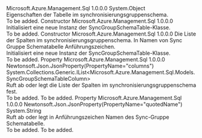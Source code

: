<Type Name="SyncGroupSchemaTable" FullName="Microsoft.Azure.Management.Sql.Models.SyncGroupSchemaTable">
  <TypeSignature Language="C#" Value="public class SyncGroupSchemaTable" />
  <TypeSignature Language="ILAsm" Value=".class public auto ansi beforefieldinit SyncGroupSchemaTable extends System.Object" />
  <TypeSignature Language="DocId" Value="T:Microsoft.Azure.Management.Sql.Models.SyncGroupSchemaTable" />
  <TypeSignature Language="VB.NET" Value="Public Class SyncGroupSchemaTable" />
  <TypeSignature Language="F#" Value="type SyncGroupSchemaTable = class" />
  <AssemblyInfo>
    <AssemblyName>Microsoft.Azure.Management.Sql</AssemblyName>
    <AssemblyVersion>1.0.0.0</AssemblyVersion>
  </AssemblyInfo>
  <Base>
    <BaseTypeName>System.Object</BaseTypeName>
  </Base>
  <Interfaces />
  <Docs>
    <summary>
            Eigenschaften der Tabelle im synchronisierungsgruppenschema.
            </summary>
    <remarks>To be added.</remarks>
  </Docs>
  <Members>
    <Member MemberName=".ctor">
      <MemberSignature Language="C#" Value="public SyncGroupSchemaTable ();" />
      <MemberSignature Language="ILAsm" Value=".method public hidebysig specialname rtspecialname instance void .ctor() cil managed" />
      <MemberSignature Language="DocId" Value="M:Microsoft.Azure.Management.Sql.Models.SyncGroupSchemaTable.#ctor" />
      <MemberSignature Language="VB.NET" Value="Public Sub New ()" />
      <MemberType>Constructor</MemberType>
      <AssemblyInfo>
        <AssemblyName>Microsoft.Azure.Management.Sql</AssemblyName>
        <AssemblyVersion>1.0.0.0</AssemblyVersion>
      </AssemblyInfo>
      <Parameters />
      <Docs>
        <summary>
            Initialisiert eine neue Instanz der SyncGroupSchemaTable-Klasse.
            </summary>
        <remarks>To be added.</remarks>
      </Docs>
    </Member>
    <Member MemberName=".ctor">
      <MemberSignature Language="C#" Value="public SyncGroupSchemaTable (System.Collections.Generic.IList&lt;Microsoft.Azure.Management.Sql.Models.SyncGroupSchemaTableColumn&gt; columns = null, string quotedName = null);" />
      <MemberSignature Language="ILAsm" Value=".method public hidebysig specialname rtspecialname instance void .ctor(class System.Collections.Generic.IList`1&lt;class Microsoft.Azure.Management.Sql.Models.SyncGroupSchemaTableColumn&gt; columns, string quotedName) cil managed" />
      <MemberSignature Language="DocId" Value="M:Microsoft.Azure.Management.Sql.Models.SyncGroupSchemaTable.#ctor(System.Collections.Generic.IList{Microsoft.Azure.Management.Sql.Models.SyncGroupSchemaTableColumn},System.String)" />
      <MemberSignature Language="VB.NET" Value="Public Sub New (Optional columns As IList(Of SyncGroupSchemaTableColumn) = null, Optional quotedName As String = null)" />
      <MemberSignature Language="F#" Value="new Microsoft.Azure.Management.Sql.Models.SyncGroupSchemaTable : System.Collections.Generic.IList&lt;Microsoft.Azure.Management.Sql.Models.SyncGroupSchemaTableColumn&gt; * string -&gt; Microsoft.Azure.Management.Sql.Models.SyncGroupSchemaTable" Usage="new Microsoft.Azure.Management.Sql.Models.SyncGroupSchemaTable (columns, quotedName)" />
      <MemberType>Constructor</MemberType>
      <AssemblyInfo>
        <AssemblyName>Microsoft.Azure.Management.Sql</AssemblyName>
        <AssemblyVersion>1.0.0.0</AssemblyVersion>
      </AssemblyInfo>
      <Parameters>
        <Parameter Name="columns" Type="System.Collections.Generic.IList&lt;Microsoft.Azure.Management.Sql.Models.SyncGroupSchemaTableColumn&gt;" />
        <Parameter Name="quotedName" Type="System.String" />
      </Parameters>
      <Docs>
        <param name="columns">Die Liste der Spalten im synchronisierungsgruppenschema.</param>
        <param name="quotedName">In Namen von Sync Gruppe Schematabelle Anführungszeichen.</param>
        <summary>
            Initialisiert eine neue Instanz der SyncGroupSchemaTable-Klasse.
            </summary>
        <remarks>To be added.</remarks>
      </Docs>
    </Member>
    <Member MemberName="Columns">
      <MemberSignature Language="C#" Value="public System.Collections.Generic.IList&lt;Microsoft.Azure.Management.Sql.Models.SyncGroupSchemaTableColumn&gt; Columns { get; set; }" />
      <MemberSignature Language="ILAsm" Value=".property instance class System.Collections.Generic.IList`1&lt;class Microsoft.Azure.Management.Sql.Models.SyncGroupSchemaTableColumn&gt; Columns" />
      <MemberSignature Language="DocId" Value="P:Microsoft.Azure.Management.Sql.Models.SyncGroupSchemaTable.Columns" />
      <MemberSignature Language="VB.NET" Value="Public Property Columns As IList(Of SyncGroupSchemaTableColumn)" />
      <MemberSignature Language="F#" Value="member this.Columns : System.Collections.Generic.IList&lt;Microsoft.Azure.Management.Sql.Models.SyncGroupSchemaTableColumn&gt; with get, set" Usage="Microsoft.Azure.Management.Sql.Models.SyncGroupSchemaTable.Columns" />
      <MemberType>Property</MemberType>
      <AssemblyInfo>
        <AssemblyName>Microsoft.Azure.Management.Sql</AssemblyName>
        <AssemblyVersion>1.0.0.0</AssemblyVersion>
      </AssemblyInfo>
      <Attributes>
        <Attribute>
          <AttributeName>Newtonsoft.Json.JsonProperty(PropertyName="columns")</AttributeName>
        </Attribute>
      </Attributes>
      <ReturnValue>
        <ReturnType>System.Collections.Generic.IList&lt;Microsoft.Azure.Management.Sql.Models.SyncGroupSchemaTableColumn&gt;</ReturnType>
      </ReturnValue>
      <Docs>
        <summary>
            Ruft ab oder legt die Liste der Spalten im synchronisierungsgruppenschema fest.
            </summary>
        <value>To be added.</value>
        <remarks>To be added.</remarks>
      </Docs>
    </Member>
    <Member MemberName="QuotedName">
      <MemberSignature Language="C#" Value="public string QuotedName { get; set; }" />
      <MemberSignature Language="ILAsm" Value=".property instance string QuotedName" />
      <MemberSignature Language="DocId" Value="P:Microsoft.Azure.Management.Sql.Models.SyncGroupSchemaTable.QuotedName" />
      <MemberSignature Language="VB.NET" Value="Public Property QuotedName As String" />
      <MemberSignature Language="F#" Value="member this.QuotedName : string with get, set" Usage="Microsoft.Azure.Management.Sql.Models.SyncGroupSchemaTable.QuotedName" />
      <MemberType>Property</MemberType>
      <AssemblyInfo>
        <AssemblyName>Microsoft.Azure.Management.Sql</AssemblyName>
        <AssemblyVersion>1.0.0.0</AssemblyVersion>
      </AssemblyInfo>
      <Attributes>
        <Attribute>
          <AttributeName>Newtonsoft.Json.JsonProperty(PropertyName="quotedName")</AttributeName>
        </Attribute>
      </Attributes>
      <ReturnValue>
        <ReturnType>System.String</ReturnType>
      </ReturnValue>
      <Docs>
        <summary>
            Ruft ab oder legt in Anführungszeichen Namen des Sync-Gruppe Schematabelle.
            </summary>
        <value>To be added.</value>
        <remarks>To be added.</remarks>
      </Docs>
    </Member>
  </Members>
</Type>